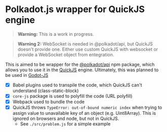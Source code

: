 # Polkadot.js wrapper for QuickJS engine

> **Warning:** This is a work in progress.

> **Warning 2:** WebSocket is needed in @polkadot/api, but QuickJS doesn't provide one. Either use custom QuickJS with websocket or provide a WebSocket object from entegration.

This is aimed to be wrapper for the [@polkadot/api](https://github.com/polkadot-js/api) npm package, which allows you to use it in the [QuickJS](https://bellard.org/quickjs/) engine. Ultimately, this was planned to be used in [Godot-JS](https://github.com/Geequlim/ECMAScript)

- [x] Babel plugins used to transpile the code, which QuickJS can't understand (class-static-block)
- [x] `core-js` package is used to polyfill the code (URL polyfill)
- [x] Webpack used to bundle the code
- [x] QuickJS throws `TypeError: out-of-bound numeric index` when trying to assign value to unavailable key of an object (e.g. Uint8Array). This is ignored on browsers and node, but not in QuickJS.
  - See `./src/problem.js` for a simple example
